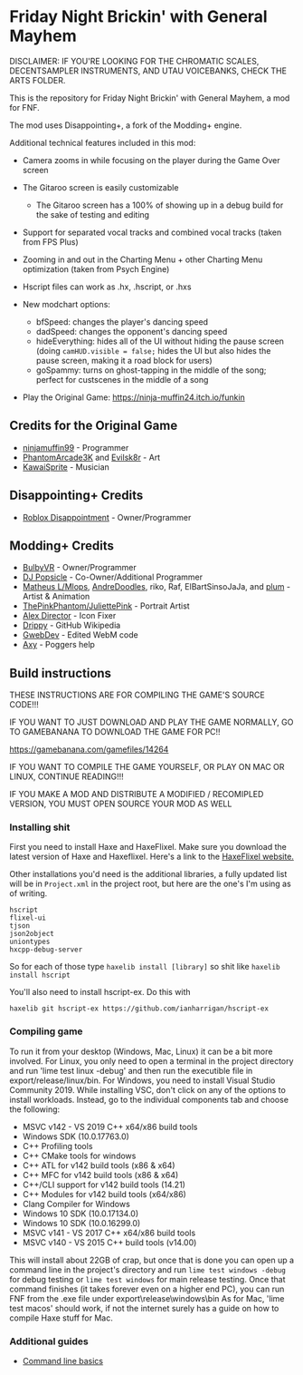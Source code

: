# Friday Night Brickin' with General Mayhem

DISCLAIMER: IF YOU'RE LOOKING FOR THE CHROMATIC SCALES, DECENTSAMPLER INSTRUMENTS, AND UTAU VOICEBANKS, CHECK THE ARTS FOLDER.

This is the repository for Friday Night Brickin' with General Mayhem, a mod for FNF.

The mod uses Disappointing+, a fork of the Modding+ engine.

Additional technical features included in this mod:
- Camera zooms in while focusing on the player during the Game Over screen
- The Gitaroo screen is easily customizable
  - The Gitaroo screen has a 100% of showing up in a debug build for the sake of testing and editing
- Support for separated vocal tracks and combined vocal tracks (taken from FPS Plus)
- Zooming in and out in the Charting Menu + other Charting Menu optimization (taken from Psych Engine)
- Hscript files can work as .hx, .hscript, or .hxs
- New modchart options:
  - bfSpeed: changes the player's dancing speed
  - dadSpeed: changes the opponent's dancing speed
  - hideEverything: hides all of the UI without hiding the pause screen (doing `camHUD.visible = false;` hides the UI but also hides the pause screen, making it a road block for users)
  - goSpammy: turns on ghost-tapping in the middle of the song; perfect for custscenes in the middle of a song

- Play the Original Game: https://ninja-muffin24.itch.io/funkin

## Credits for the Original Game

- [ninjamuffin99](https://twitter.com/ninja_muffin99) - Programmer
- [PhantomArcade3K](https://twitter.com/phantomarcade3k) and [Evilsk8r](https://twitter.com/evilsk8r) - Art
- [KawaiSprite](https://twitter.com/kawaisprite) - Musician

## Disappointing+ Credits

- [Roblox Disappointment](https://github.com/AFunkinDisappointment) - Owner/Programmer

## Modding+ Credits

- [BulbyVR](https://github.com/TheDrawingCoder-Gamer) - Owner/Programmer
- [DJ Popsicle](https://gamebanana.com/members/1780306) - Co-Owner/Additional Programmer
- [Matheus L/Mlops](https://gamebanana.com/members/1767306), [AndreDoodles](https://gamebanana.com/members/1764840), riko, Raf, ElBartSinsoJaJa, and [plum](https://www.youtube.com/channel/UCXbiI4MJD9Y3FpjW61lG8ZQ) - Artist & Animation
- [ThePinkPhantom/JuliettePink](https://gamebanana.com/members/1892442) - Portrait Artist
- [Alex Director](https://gamebanana.com/members/1701629) - Icon Fixer
- [Drippy](https://github.com/TrafficKid) - GitHub Wikipedia
- [GwebDev](https://github.com/GrowtopiaFli) - Edited WebM code
- [Axy](https://github.com/timeless13GH) - Poggers help
## Build instructions

THESE INSTRUCTIONS ARE FOR COMPILING THE GAME'S SOURCE CODE!!!

IF YOU WANT TO JUST DOWNLOAD AND PLAY THE GAME NORMALLY, GO TO GAMEBANANA TO DOWNLOAD THE GAME FOR PC!!

https://gamebanana.com/gamefiles/14264

IF YOU WANT TO COMPILE THE GAME YOURSELF, OR PLAY ON MAC OR LINUX, CONTINUE READING!!!

IF YOU MAKE A MOD AND DISTRIBUTE A MODIFIED / RECOMIPLED VERSION, YOU MUST OPEN SOURCE YOUR MOD AS WELL

### Installing shit

First you need to install Haxe and HaxeFlixel. Make sure you download the latest version of Haxe and Haxeflixel.
Here's a link to the [HaxeFlixel website.](https://haxeflixel.com/documentation/getting-started/)

Other installations you'd need is the additional libraries, a fully updated list will be in `Project.xml` in the project root, but here are the one's I'm using as of writing.

```
hscript
flixel-ui
tjson
json2object
uniontypes
hxcpp-debug-server
```

So for each of those type `haxelib install [library]` so shit like `haxelib install hscript`

You'll also need to install hscript-ex. Do this with

```
haxelib git hscript-ex https://github.com/ianharrigan/hscript-ex
```


### Compiling game


To run it from your desktop (Windows, Mac, Linux) it can be a bit more involved. For Linux, you only need to open a terminal in the project directory and run 'lime test linux -debug' and then run the executible file in export/release/linux/bin. For Windows, you need to install Visual Studio Community 2019. While installing VSC, don't click on any of the options to install workloads. Instead, go to the individual components tab and choose the following:
* MSVC v142 - VS 2019 C++ x64/x86 build tools
* Windows SDK (10.0.17763.0)
* C++ Profiling tools
* C++ CMake tools for windows
* C++ ATL for v142 build tools (x86 & x64)
* C++ MFC for v142 build tools (x86 & x64)
* C++/CLI support for v142 build tools (14.21)
* C++ Modules for v142 build tools (x64/x86)
* Clang Compiler for Windows
* Windows 10 SDK (10.0.17134.0)
* Windows 10 SDK (10.0.16299.0)
* MSVC v141 - VS 2017 C++ x64/x86 build tools
* MSVC v140 - VS 2015 C++ build tools (v14.00)

This will install about 22GB of crap, but once that is done you can open up a command line in the project's directory and run `lime test windows -debug` for debug testing or `lime test windows` for main release testing. Once that command finishes (it takes forever even on a higher end PC), you can run FNF from the .exe file under export\release\windows\bin
As for Mac, 'lime test macos' should work, if not the internet surely has a guide on how to compile Haxe stuff for Mac.
### Additional guides

- [Command line basics](https://ninjamuffin99.newgrounds.com/news/post/1090480)
